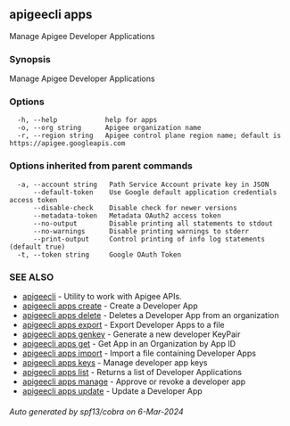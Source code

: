## apigeecli apps

Manage Apigee Developer Applications

### Synopsis

Manage Apigee Developer Applications

### Options

```
  -h, --help            help for apps
  -o, --org string      Apigee organization name
  -r, --region string   Apigee control plane region name; default is https://apigee.googleapis.com
```

### Options inherited from parent commands

```
  -a, --account string   Path Service Account private key in JSON
      --default-token    Use Google default application credentials access token
      --disable-check    Disable check for newer versions
      --metadata-token   Metadata OAuth2 access token
      --no-output        Disable printing all statements to stdout
      --no-warnings      Disable printing warnings to stderr
      --print-output     Control printing of info log statements (default true)
  -t, --token string     Google OAuth Token
```

### SEE ALSO

* [apigeecli](apigeecli.md)	 - Utility to work with Apigee APIs.
* [apigeecli apps create](apigeecli_apps_create.md)	 - Create a Developer App
* [apigeecli apps delete](apigeecli_apps_delete.md)	 - Deletes a Developer App from an organization
* [apigeecli apps export](apigeecli_apps_export.md)	 - Export Developer Apps to a file
* [apigeecli apps genkey](apigeecli_apps_genkey.md)	 - Generate a new developer KeyPair
* [apigeecli apps get](apigeecli_apps_get.md)	 - Get App in an Organization by App ID
* [apigeecli apps import](apigeecli_apps_import.md)	 - Import a file containing Developer Apps
* [apigeecli apps keys](apigeecli_apps_keys.md)	 - Manage developer app keys
* [apigeecli apps list](apigeecli_apps_list.md)	 - Returns a list of Developer Applications
* [apigeecli apps manage](apigeecli_apps_manage.md)	 - Approve or revoke a developer app
* [apigeecli apps update](apigeecli_apps_update.md)	 - Update a Developer App

###### Auto generated by spf13/cobra on 6-Mar-2024
